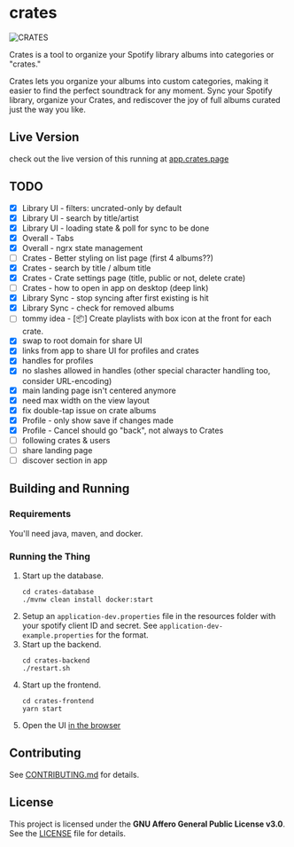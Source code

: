 # crates

![CRATES](https://app.crates.page/assets/images/crates-card-cropped.png)

Crates is a tool to organize your Spotify library albums into categories or "crates."

Crates lets you organize your albums into custom categories, making it easier to find the perfect soundtrack for any moment. Sync your Spotify library, organize your Crates, and rediscover the joy of full albums curated just the way you like.

## Live Version
check out the live version of this running at [app.crates.page](https://app.crates.page)

## TODO

- [X] Library UI - filters: uncrated-only by default
- [X] Library UI - search by title/artist
- [X] Library UI - loading state & poll for sync to be done 
- [X] Overall - Tabs
- [X] Overall - ngrx state management
- [ ] Crates - Better styling on list page (first 4 albums??)
- [X] Crates - search by title / album title
- [X] Crates - Crate settings page (title, public or not, delete crate)
- [ ] Crates - how to open in app on desktop (deep link)
- [X] Library Sync - stop syncing after first existing is hit
- [X] Library Sync - check for removed albums
- [ ] tommy idea - [📦] Create playlists with box icon at the front for each crate.
- [X] swap to root domain for share UI
- [X] links from app to share UI for profiles and crates
- [X] handles for profiles
- [X] no slashes allowed in handles (other special character handling too, consider URL-encoding)
- [X] main landing page isn't centered anymore
- [X] need max width on the view layout
- [X] fix double-tap issue on crate albums
- [X] Profile - only show save if changes made
- [X] Profile - Cancel should go "back", not always to Crates 
- [ ] following crates & users
- [ ] share landing page
- [ ] discover section in app

## Building and Running

### Requirements
You'll need java, maven, and docker.

### Running the Thing

1. Start up the database.
   ```shell
   cd crates-database
   ./mvnw clean install docker:start
   ```
2. Setup an `application-dev.properties` file in the resources folder with your spotify client ID and secret. See `application-dev-example.properties` for the format. 
3. Start up the backend.
   ```shell
   cd crates-backend
   ./restart.sh
   ```
4. Start up the frontend.
   ```shell
   cd crates-frontend
   yarn start
   ```
5. Open the UI [in the browser](http://localhost:4311)
   
## Contributing

See [CONTRIBUTING.md](CONTRIBUTING.md) for details.

## License

This project is licensed under the **GNU Affero General Public License v3.0**.
See the [LICENSE](LICENSE) file for details.
